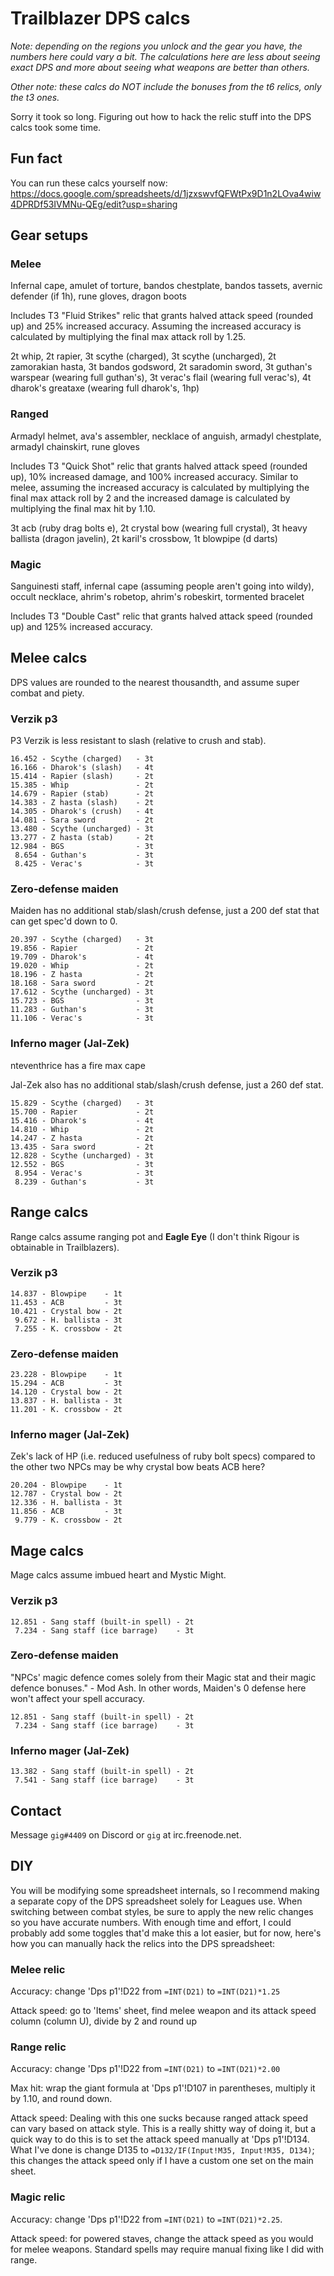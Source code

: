 # Trailblazer DPS calcs

_Note: depending on the regions you unlock and the gear you have, the numbers
here could vary a bit. The calculations here are less about seeing exact DPS and
more about seeing what weapons are better than others._

_Other note: these calcs do NOT include the bonuses from the t6 relics, only the
t3 ones._

Sorry it took so long. Figuring out how to hack the relic stuff into the DPS
calcs took some time.

## Fun fact

You can run these calcs yourself now: https://docs.google.com/spreadsheets/d/1jzxswvfQFWtPx9D1n2LOva4wiw4DPRDf53IVMNu-QEg/edit?usp=sharing

## Gear setups

### Melee

Infernal cape, amulet of torture, bandos chestplate, bandos
tassets, avernic defender (if 1h), rune gloves, dragon boots

Includes T3 "Fluid Strikes" relic that grants halved attack speed (rounded up)
and 25% increased accuracy. Assuming the increased accuracy is calculated by
multiplying the final max attack roll by 1.25.

2t whip, 2t rapier, 3t scythe (charged), 3t scythe (uncharged), 2t zamorakian
hasta, 3t bandos godsword, 2t saradomin sword, 3t guthan's warspear (wearing
full guthan's), 3t verac's flail (wearing full verac's), 4t dharok's greataxe
(wearing full dharok's, 1hp)

### Ranged

Armadyl helmet, ava's assembler, necklace of anguish, armadyl chestplate,
armadyl chainskirt, rune gloves

Includes T3 "Quick Shot" relic that grants halved attack speed (rounded up), 10%
increased damage, and 100% increased accuracy. Similar to melee, assuming the
increased accuracy is calculated by multiplying the final max attack roll by 2
and the increased damage is calculated by multiplying the final max hit by 1.10.

3t acb (ruby drag bolts e), 2t crystal bow (wearing full crystal), 3t heavy
ballista (dragon javelin), 2t karil's crossbow, 1t blowpipe (d darts)

### Magic

Sanguinesti staff, infernal cape (assuming people aren't going into wildy),
occult necklace, ahrim's robetop, ahrim's robeskirt, tormented bracelet

Includes T3 "Double Cast" relic that grants halved attack speed (rounded up)
and 125% increased accuracy.

## Melee calcs

DPS values are rounded to the nearest thousandth, and assume super combat and
piety.

### Verzik p3

P3 Verzik is less resistant to slash (relative to crush and stab). 

```
16.452 - Scythe (charged)   - 3t
16.166 - Dharok's (slash)   - 4t
15.414 - Rapier (slash)     - 2t
15.385 - Whip               - 2t
14.679 - Rapier (stab)      - 2t
14.383 - Z hasta (slash)    - 2t
14.305 - Dharok's (crush)   - 4t
14.081 - Sara sword         - 2t
13.480 - Scythe (uncharged) - 3t
13.277 - Z hasta (stab)     - 2t
12.984 - BGS                - 3t
 8.654 - Guthan's           - 3t
 8.425 - Verac's            - 3t
```

### Zero-defense maiden

Maiden has no additional stab/slash/crush defense, just a 200 def stat that
can get spec'd down to 0.

```
20.397 - Scythe (charged)   - 3t
19.856 - Rapier             - 2t
19.709 - Dharok's           - 4t
19.020 - Whip               - 2t
18.196 - Z hasta            - 2t
18.168 - Sara sword         - 2t
17.612 - Scythe (uncharged) - 3t
15.723 - BGS                - 3t
11.283 - Guthan's           - 3t
11.106 - Verac's            - 3t
```

### Inferno mager (Jal-Zek)

nteventhrice has a fire max cape

Jal-Zek also has no additional stab/slash/crush defense, just a 260 def stat.

```
15.829 - Scythe (charged)   - 3t
15.700 - Rapier             - 2t
15.416 - Dharok's           - 4t
14.810 - Whip               - 2t
14.247 - Z hasta            - 2t
13.435 - Sara sword         - 2t
12.828 - Scythe (uncharged) - 3t
12.552 - BGS                - 3t
 8.954 - Verac's            - 3t
 8.239 - Guthan's           - 3t
```

## Range calcs

Range calcs assume ranging pot and **Eagle Eye** (I don't think Rigour is
obtainable in Trailblazers).

### Verzik p3

```
14.837 - Blowpipe    - 1t
11.453 - ACB         - 3t
10.421 - Crystal bow - 2t
 9.672 - H. ballista - 3t
 7.255 - K. crossbow - 2t
```

### Zero-defense maiden

```
23.228 - Blowpipe    - 1t
15.294 - ACB         - 3t
14.120 - Crystal bow - 2t
13.837 - H. ballista - 3t
11.201 - K. crossbow - 2t
```

### Inferno mager (Jal-Zek)

Zek's lack of HP (i.e. reduced usefulness of ruby bolt specs) compared to the
other two NPCs may be why crystal bow beats ACB here?

```
20.204 - Blowpipe    - 1t
12.787 - Crystal bow - 2t
12.336 - H. ballista - 3t
11.856 - ACB         - 3t
 9.779 - K. crossbow - 2t
```

## Mage calcs

Mage calcs assume imbued heart and Mystic Might. 

### Verzik p3

```
12.851 - Sang staff (built-in spell) - 2t
 7.234 - Sang staff (ice barrage)    - 3t
```

### Zero-defense maiden

"NPCs' magic defence comes solely from their Magic stat and their magic defence
bonuses." - Mod Ash. In other words, Maiden's 0 defense here won't affect your
spell accuracy.

```
12.851 - Sang staff (built-in spell) - 2t
 7.234 - Sang staff (ice barrage)    - 3t
```

### Inferno mager (Jal-Zek)

```
13.382 - Sang staff (built-in spell) - 2t
 7.541 - Sang staff (ice barrage)    - 3t
```

## Contact

Message `gig#4409` on Discord or `gig` at irc.freenode.net.

## DIY

You will be modifying some spreadsheet internals, so I recommend making a
separate copy of the DPS spreadsheet solely for Leagues use. When switching
between combat styles, be sure to apply the new relic changes so you have
accurate numbers. With enough time and effort, I could probably add some toggles
that'd make this a lot easier, but for now, here's how you can manually hack the
relics into the DPS spreadsheet:

### Melee relic

Accuracy: change 'Dps p1'!D22 from `=INT(D21)` to `=INT(D21)*1.25`

Attack speed: go to 'Items' sheet, find melee weapon and its attack speed
column (column U), divide by 2 and round up

### Range relic

Accuracy: change 'Dps p1'!D22 from `=INT(D21)` to `=INT(D21)*2.00`

Max hit: wrap the giant formula at 'Dps p1'!D107 in parentheses, multiply it
by 1.10, and round down.

Attack speed: Dealing with this one sucks because ranged attack speed can vary
based on attack style. This is a really shitty way of doing it, but a quick way
to do this is to set the attack speed manually at 'Dps p1'!D134. What I've done
is change D135 to `=D132/IF(Input!M35, Input!M35, D134)`; this changes the
attack speed only if I have a custom one set on the main sheet.

### Magic relic

Accuracy: change 'Dps p1'!D22 from `=INT(D21)` to `=INT(D21)*2.25`.

Attack speed: for powered staves, change the attack speed as you would for melee
weapons. Standard spells may require manual fixing like I did with range.
